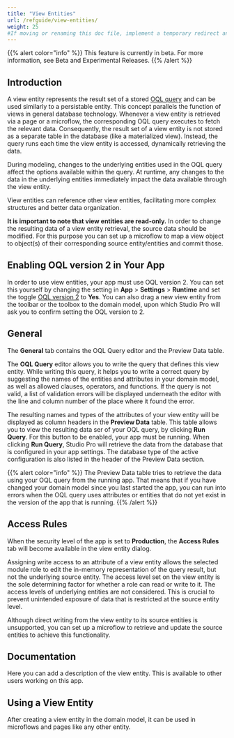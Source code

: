 ```yaml
---
title: "View Entities"
url: /refguide/view-entities/
weight: 25
#If moving or renaming this doc file, implement a temporary redirect and let the respective team know they should update the URL in the product. See Mapping to Products for more details.
---
```


{{% alert color="info" %}} This feature is currently in beta. For more information, see Beta and Experimental Releases. {{% /alert %}}

## Introduction

A view entity represents the result set of a stored [OQL query](/refguide/oql) and can be used similarly to a persistable entity. This concept parallels the function of views in general database technology. Whenever a view entity is retrieved via a page or a microflow, the corresponding OQL query executes to fetch the relevant data. Consequently, the result set of a view entity is not stored as a separate table in the database (like a materialized view). Instead, the query runs each time the view entity is accessed, dynamically retrieving the data.

During modeling, changes to the underlying entities used in the OQL query affect the options available within the query. At runtime, any changes to the data in the underlying entities immediately impact the data available through the view entity.

View entities can reference other view entities, facilitating more complex structures and better data organization. 

**It is important to note that view entities are read-only.** In order to change the resulting data of a view entity retrieval, the source data should be modified. For this purpose you can set up a microflow to map a view object to object(s) of their corresponding source entity/entities and commit those.

## Enabling OQL version 2 in Your App

In order to use view entities, your app must use OQL version 2. You can set this yourself by changing the setting in **App** > **Settings** > **Runtime** and set the toggle [OQL version 2](/refguide/app-settings/#oql-version-2) to **Yes**. You can also drag a new view entity from the toolbar or the toolbox to the domain model, upon which Studio Pro will ask you to confirm setting the OQL version to 2. 

## General

The **General** tab contains the OQL Query editor and the Preview Data table.

The **OQL Query** editor allows you to write the query that defines this view entity. While writing this query, it helps you to write a correct query by suggesting the names of the entities and attributes in your domain model, as well as allowed clauses, operators, and functions. If the query is not valid, a list of validation errors will be displayed underneath the editor with the line and column number of the place where it found the error.

The resulting names and types of the attributes of your view entity will be displayed as column headers in the **Preview Data** table. This table allows you to view the resulting data ser of your OQL query, by clicking **Run Query**. For this button to be enabled, your app must be running. When clicking **Run Query**, Studio Pro will retrieve the data from the database that is configured in your app settings. The database type of the active configuration is also listed in the header of the Preview Data section.

{{% alert color="info" %}}
The Preview Data table tries to retrieve the data using your OQL query from the running app. That means that if you have changed your domain model since you last started the app, you can run into errors when the OQL query uses attributes or entities that do not yet exist in the version of the app that is running.
{{% /alert %}}

## Access Rules

When the security level of the app is set to **Production**, the **Access Rules** tab will become available in the view entity dialog.

Assigning write access to an attribute of a view entity allows the selected module role to edit the in-memory representation of the query result, but not the underlying source entity. The access level set on the view entity is the sole determining factor for whether a role can read or write to it. The access levels of underlying entities are not considered. This is crucial to prevent unintended exposure of data that is restricted at the source entity level.

Although direct writing from the view entity to its source entities is unsupported, you can set up a microflow to retrieve and update the source entities to achieve this functionality.

## Documentation

Here you can add a description of the view entity. This is available to other users working on this app.

## Using a View Entity

After creating a view entity in the domain model, it can be used in microflows and pages like any other entity.
